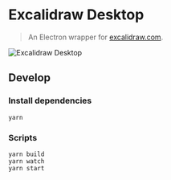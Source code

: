 # Excalidraw Desktop

> An Electron wrapper for [excalidraw.com](https://excalidraw.com).

![Excalidraw Desktop](https://pbs.twimg.com/media/EPafpoLWoAAcFhc?format=jpg&name=large)

## Develop


### Install dependencies

```
yarn
```


### Scripts

```
yarn build
yarn watch
yarn start
```
